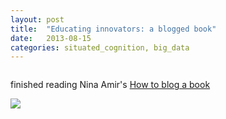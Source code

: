 ```yaml
---
layout: post
title:  "Educating innovators: a blogged book"
date:   2013-08-15
categories: situated_cognition, big_data
---
```


![]()

finished reading Nina Amir's [How to blog a book]()

![](https://lh3.googleusercontent.com/-uvnOeJVVnSc/Ug0mEyVLwjI/AAAAAAAA0-E/X06aV67g4TQ/w506-h512/Screen+Shot+2013-08-15+at+4.02.57+PM.png)